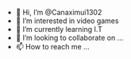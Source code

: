 - 👋 Hi, I’m @Canaximui1302
- 👀 I’m interested in video games
- 🌱 I’m currently learning I.T
- 💞️ I’m looking to collaborate on ...
- 📫 How to reach me ...

<!---
Canaximui1302/Canaximui1302 is a ✨ special ✨ repository because its `README.md` (this file) appears on your GitHub profile.
You can click the Preview link to take a look at your changes.
--->
